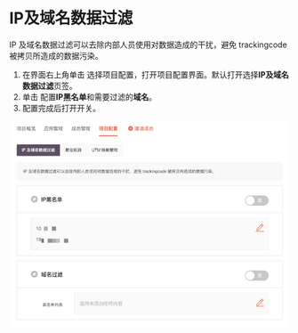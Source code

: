 # IP及域名数据过滤

IP 及域名数据过滤可以去除内部人员使用对数据造成的干扰，避免 trackingcode 被拷贝所造成的数据污染。

1. 在界面右上角单击  选择项目配置，打开项目配置界面。默认打开选择**IP及域名数据过滤**页签。
2. 单击  配置**IP黑名单**和需要过滤的**域名**。
3. 配置完成后打开开关。

![](../.gitbook/assets/image%20%28334%29.png)



